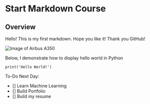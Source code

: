 # Start Markdown Course
## Overview

Hello! This is my first markdown. Hope you like it!
Thank you GitHub!

![Image of Airbus A350](https://www.flightradar24.com/blog/wp-content/uploads/2023/06/A350-first-flight-768x539.jpeg)

Below, I demonstrate how to display hello world in Python
```
print('Hello World!')
```

To-Do Next Day:
- [] Learn Machine Learning
- [] Build Portfolio
- [] Build my resume
